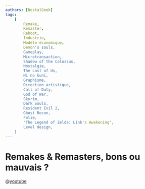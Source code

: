 ```yaml
---
authors: [NostalGeek]
tags:
    [
        Remake,
        Remaster,
        Reboot,
        Industrie,
        Modèle économique,
        Demon's souls,
        Gameplay,
        Microtransaction,
        Shadow of the Colossus,
        Nostalgie,
        The Last of Us,
        Ni no kuni,
        Graphisme,
        Direction artistique,
        Call of Duty,
        God of War,
        Skyrim,
        Dark Souls,
        Resident Evil 2,
        Ghost Recon,
        Folie,
        "The Legend of Zelda: Link's Awakening",
        Level design,
    ]
---
```


# Remakes & Remasters, bons ou mauvais ?

@[youtube](https://www.youtube.com/watch?v=fkOWgZTcX-o)
